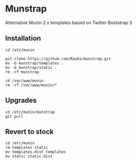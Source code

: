 Munstrap
========

Alternative Munin 2.x templates based on Twitter Bootstrap 3


Installation
------------

```
cd /etc/munin

git clone https://github.com/Rauks/munstrap.git
mv -b munstrap/templates .
mv -b munstrap/static .
rm -rf munstrap

cd /var/www/munin
rm -rf /var/www/munin/*
```

Upgrades
---------
```
cd /etc/munin/munstrap
git pull
```

Revert to stock
---------------
```
cd /etc/munin
rm templates static
mv templates.dist templates
mv static static.dist
```
